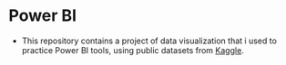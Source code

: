 # Power BI

* This repository contains a project of data visualization that i used to practice Power BI tools, using public datasets from [Kaggle](https://www.kaggle.com/).
